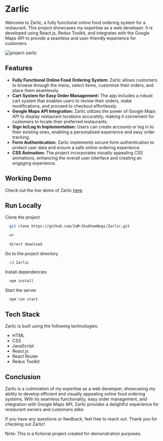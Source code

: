 # Zarlic

Welcome to Zarlic, a fully functional online food ordering system for a restaurant. This project showcases my expertise as a web developer. It is developed using React.js, Redux Toolkit, and integrates with the Google Maps API to provide a seamless and user-friendly experience for customers.

![project-zarlic](https://github.com/IaM-ShubhamNegi/Zarlic/assets/123191025/a7f75ef0-6fe5-4641-ab88-5bf8bc92f489)

## Features

- **Fully Functional Online Food Ordering System:** Zarlic allows customers to browse through the menu, select items, customize their orders, and place them seamlessly.
- **Cart System for Easy Order Management:** The app includes a robust cart system that enables users to review their orders, make modifications, and proceed to checkout effortlessly.
- **Google Maps API Integration:** Zarlic utilizes the power of Google Maps API to display restaurant locations accurately, making it convenient for customers to locate their preferred restaurants.
- **Sign In/Log In Implementation:** Users can create accounts or log in to their existing ones, enabling a personalized experience and easy order tracking.
- **Form Authentication:** Zarlic implements secure form authentication to protect user data and ensure a safe online ordering experience.
- **CSS Animation:** The project incorporates visually appealing CSS animations, enhancing the overall user interface and creating an engaging experience.

## Working Demo

Check out the live demo of Zarlic [here](https://zarlic-shubham.netlify.app/).

## Run Locally

Clone the project

```bash
  git clone https://github.com/IaM-ShubhamNegi/Zarlic.git

  or
  
  direct download
```

Go to the project directory

```bash
  cd Zarlic
```

Install dependencies

```bash
  npm install
```

Start the server

```bash
  npm run start
```


## Tech Stack

Zarlic is built using the following technologies:

- HTML
- CSS
- JavaScript
- React.js
- React Router
- Redux Toolkit

## Conclusion

Zarlic is a culmination of my expertise as a web developer, showcasing my ability to develop efficient and visually appealing online food ordering systems. With its seamless functionality, easy order management, and integration with Google Maps API, Zarlic provides a delightful experience for restaurant owners and customers alike.

If you have any questions or feedback, feel free to reach out. Thank you for checking out Zarlic!

Note: This is a fictional project created for demonstration purposes.
